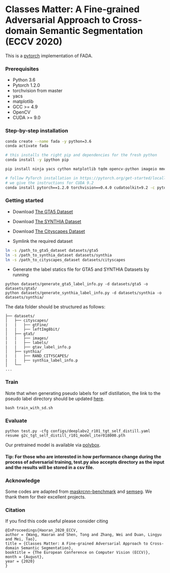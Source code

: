 # Classes Matter: A Fine-grained Adversarial Approach to Cross-domain Semantic Segmentation (ECCV 2020)
This is a [pytorch](http://pytorch.org/) implementation of FADA.
### Prerequisites
- Python 3.6
- Pytorch 1.2.0
- torchvision from master
- yacs
- matplotlib
- GCC >= 4.9
- OpenCV
- CUDA >= 9.0
### Step-by-step installation

```bash
conda create --name fada -y python=3.6
conda activate fada

# this installs the right pip and dependencies for the fresh python
conda install -y ipython pip

pip install ninja yacs cython matplotlib tqdm opencv-python imageio mmcv

# follow PyTorch installation in https://pytorch.org/get-started/locally/
# we give the instructions for CUDA 9.2
conda install pytorch==1.2.0 torchvision==0.4.0 cudatoolkit=9.2 -c pytorch
```

### Getting started

- Download [The GTA5 Dataset]( https://download.visinf.tu-darmstadt.de/data/from_games/ )

- Download [The SYNTHIA Dataset]( http://synthia-dataset.net/download/808/ )

- Download [The Cityscapes Dataset]( https://www.cityscapes-dataset.com/ )

- Symlink the required dataset
```bash
ln -s /path_to_gta5_dataset datasets/gta5
ln -s /path_to_synthia_dataset datasets/synthia
ln -s /path_to_cityscapes_dataset datasets/cityscapes
```

- Generate the label statics file for GTA5 and SYNTHIA Datasets by running 
```
python datasets/generate_gta5_label_info.py -d datasets/gta5 -o datasets/gta5/
python datasets/generate_synthia_label_info.py -d datasets/synthia -o datasets/synthia/
```

The data folder should be structured as follows:
```
├── datasets/
│   ├── cityscapes/     
|   |   ├── gtFine/
|   |   ├── leftImg8bit/
│   ├── gta5/
|   |   ├── images/
|   |   ├── labels/
|   |   ├── gtav_label_info.p
│   ├── synthia/
|   |   ├── RAND_CITYSCAPES/
|   |   ├── synthia_label_info.p
│   └── 			
...
```




### Train
Note that when generating pseudo labels for self distillation, the link to the pseudo label directory should be updated [here](https://github.com/JDAI-CV/FADA/blob/98336a61f0fde633c6d504972fd782688fb8bd3a/core/datasets/dataset_path_catalog.py#L25).
```
bash train_with_sd.sh
```

### Evaluate
```
python test.py -cfg configs/deeplabv2_r101_tgt_self_distill.yaml resume g2c_tgt_self_distill_r101_model_iter018000.pth
```
Our pretrained model is available via [polybox](https://polybox.ethz.ch/index.php/s/jzckTds5efxbn3n).

#### Tip: For those who are interested in how performance change during the process of adversarial training, test.py also accepts directory as the input and the results will be stored in a csv file.

### Acknowledge
Some codes are adapted from [maskrcnn-benchmark](https://github.com/facebookresearch/maskrcnn-benchmark) and [semseg](https://github.com/hszhao/semseg). We thank them for their excellent projects.

### Citation
If you find this code useful please consider citing
```
@InProceedings{Haoran_2020_ECCV,
author = {Wang, Haoran and Shen, Tong and Zhang, Wei and Duan, Lingyu and Mei, Tao},
title = {Classes Matter: A Fine-grained Adversarial Approach to Cross-domain Semantic Segmentation},
booktitle = {The European Conference on Computer Vision (ECCV)},
month = {August},
year = {2020}
} 
```
